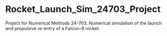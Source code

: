 # Rocket_Launch_Sim_24703_Project
Project for Numerical Methods 24-703. Numerical simulation of the launch and propulsive re-entry of a Falcon-9 rocket.
